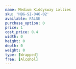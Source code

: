 ```yaml
---
name: Medium Kiddysway Lollies
sku: 'HBG-SI-046-02'
available: FALSE
purchase_option: 0
price: 1
cost_price: 0.4
width: 0
height: 0
depth: 0
weight: 0
type: [Wrapped]
free: [Alcohol]
---
```

